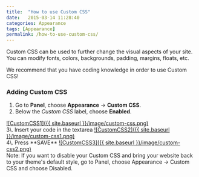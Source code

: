 ```yaml
---
title:  "How to use Custom CSS"
date:   2015-03-14 11:28:40
categories: Appearance
tags: [Appearance]
permalink: /how-to-use-custom-css/
---
```

Custom CSS can be used to further change the visual aspects of your site. You can modify fonts, colors, backgrounds, padding, margins, floats, etc. 

We recommend that you have coding knowledge in order to use Custom CSS! 

### Adding Custom CSS

1. Go to **Panel**, choose **Appearance** -> **Custom CSS**. 
2. Below the _Custom CSS_ label, choose **Enabled**. 

<a href="{{ site.baseurl }}/image/custom-css.png" class="thumbnail gallery-item" data-gallery>
![CustomCSS1]({{ site.baseurl }}/image/custom-css.png) 
</a>

<br>
3\. Insert your code in the textarea 

<a href="{{ site.baseurl }}/image/custom-css1.png" class="thumbnail gallery-item" data-gallery>
![CustomCSS2]({{ site.baseurl }}/image/custom-css1.png) 
</a>

<br>
4\. Press **SAVE** 

<a href="{{ site.baseurl }}/image/custom-css2.png" class="thumbnail gallery-item" data-gallery>
![CustomCSS3]({{ site.baseurl }}/image/custom-css2.png) 
</a>

<br>
Note: If you want to disable your Custom CSS and bring your website back to your theme's default style, go to Panel, choose Appearance -> Custom CSS and choose Disabled.

